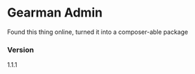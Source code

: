 # Gearman Admin

Found this thing online, turned it into a composer-able package

### Version
1.1.1
